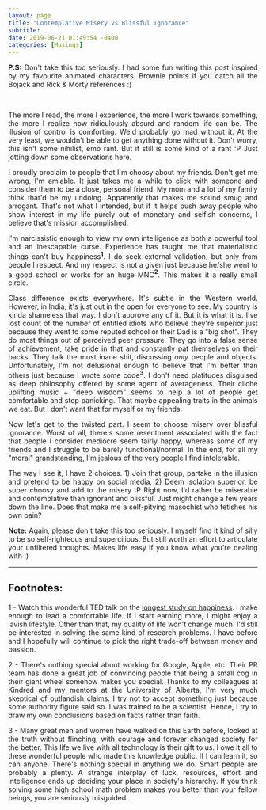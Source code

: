 ```yaml
---
layout: page
title: "Contemplative Misery vs Blissful Ignorance"
subtitle:  
date: 2019-06-21 01:49:54 -0400
categories: [Musings]
---
```


<p align="justify"> <b>P.S:</b> Don't take this too seriously. I had some fun writing this post inspired by my favourite animated characters. Brownie points if you catch all the Bojack and Rick & Morty references :) </p>

<div class="row uniform">
<div class="4u 12u$(medium)">
</div>
	<div class="4u 12u$(medium)">
        <span class="image main"><img src="{{site.url}}/assets/images/snoopy_ignorance_is_bliss.jpg" alt="" /></span>
</div>
<div class="4u 12u$(medium)">
</div>
</div>

<br>

<p align="justify"> The more I read, the more I experience, the more I work towards something, the more I realize how ridiculously absurd and random life can be. The illusion of control is comforting. We'd probably go mad without it. At the very least, we wouldn't be able to get anything done without it. Don't worry, this isn't some nihilist, emo rant. But it still is some kind of a rant :P Just jotting down some observations here. </p>

<p align="justify"> I proudly proclaim to people that I'm choosy about my friends. Don't get me wrong, I'm amiable. It just takes me a while to click with someone and consider them to be a close, personal friend. My mom and a lot of my family think that'd be my undoing. Apparently that makes me sound smug and arrogant. That's not what I intended, but if it helps push away people who show interest in my life purely out of monetary and selfish concerns, I believe that's mission accomplished. </p>

<p align="justify"> I'm narcissistic enough to view my own intelligence as both a powerful tool and an inescapable curse. Experience has taught me that materialistic things can't buy happiness<b><sup>1</sup></b>. I do seek external validation, but only from people I respect. And my respect is not a given just because he/she went to a good school or works for an huge MNC<b><sup>2</sup></b>. This makes it a really small circle. </p>

<p align="justify"> Class difference exists everywhere. It's subtle in the Western world. However, in India, it's just out in the open for everyone to see. My country is kinda shameless that way. I don't approve any of it. But it is what it is. I've lost count of the number of entitled idiots who believe they're superior just because they went to some reputed school or their Dad is a "big shot". They do most things out of perceived peer pressure. They go into a false sense of achievement, take pride in that and constantly pat themselves on their backs. They talk the most inane shit, discussing <i>only</i> people and objects. Unfortunately, I'm not delusional enough to believe that I'm better than others just because I wrote some code<b><sup>3</sup></b>. I don't need platitudes disguised as deep philosophy offered by some agent of averageness. Their cliché uplifting music + "deep wisdom" seems to help a lot of people get comfortable and stop panicking. That maybe appealing traits in the animals we eat. But I don't want that for myself or my friends. </p>

<p align="justify"> Now let's get to the twisted part. I seem to choose misery over blissful ignorance. Worst of all, there's some resentment associated with the fact that people I consider mediocre seem fairly happy, whereas some of my friends and I struggle to be barely functional/normal. In the end, for all my "moral" grandstanding, I'm jealous of the very people I find intolerable. </p>

<p align="justify"> The way I see it, I have 2 choices. 1) Join that group, partake in the illusion and pretend to be happy on social media, 2) Deem isolation superior, be super choosy and add to the misery :P Right now, I'd rather be miserable and contemplative than ignorant and blissful. Just might change a few years down the line. Does that make me a self-pitying masochist who fetishes his own pain? </p>


<p align="justify"> <b>Note:</b> Again, please don't take this too seriously. I myself find it kind of silly to be so self-righteous and supercilious. But still worth an effort to articulate your unfiltered thoughts. Makes life easy if you know what you're dealing with :)  </p>

<!-- ----------------------------------------------------------------------------------------------------------------- -->
<hr class="major" /> 
<h2> Footnotes: </h2>

<p align="justify"> 1 - Watch this wonderful TED talk on the <a href="https://www.ted.com/talks/robert_waldinger_what_makes_a_good_life_lessons_from_the_longest_study_on_happiness?language=en"> longest study on happiness</a>. I make enough to lead a comfortable life. If I start earning more, I might enjoy a lavish lifestyle. Other than that, my quality of life won't change much. I'd still be interested in solving the same kind of research problems. I have before and I hopefully will continue to pick the right trade-off between money and passion. </p>

<p align="justify"> 2 - There's nothing special about working for Google, Apple, etc. Their PR team has done a great job of convincing people that being a small cog in their giant wheel somehow makes you special. Thanks to my colleagues at Kindred and my mentors at the University of Alberta, I'm very much skeptical of outlandish claims. I try not to accept something just because some authority figure said so. I was trained to be a scientist. Hence, I try to draw my own conclusions based on facts rather than faith. </p>

<p align="justify"> 3 - Many great men and women have walked on this Earth before, looked at the truth without flinching, with courage and forever changed society for the better. This life we live with all technology is their gift to us. I owe it all to these wonderful people who made this knowledge public. If I can learn it, so can anyone. There's nothing special in anything we do. Smart people are probably a plenty. A strange interplay of luck, resources, effort and intelligence ends up deciding your place in society's hierarchy. If you think solving some high school math problem makes you better than your fellow beings, you are seriously misguided. </p>